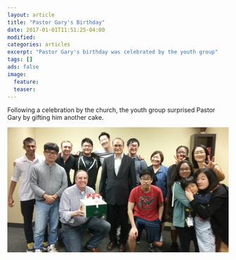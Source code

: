 ```yaml
---
layout: article
title: "Pastor Gary's Birthday"
date: 2017-01-01T11:51:25-04:00
modified:
categories: articles
excerpt: "Pastor Gary's birthday was celebrated by the youth group"
tags: []
ads: false
image:
  feature:
  teaser:
---
```


Following a celebration by the church, the youth group surprised Pastor Gary by
gifting him another cake.

![Pastor Gary with cake](/images/gary-birthday.jpg)
